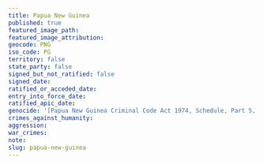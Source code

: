 ```yaml
---
title: Papua New Guinea
published: true
featured_image_path:
featured_image_attribution:
geocode: PNG
iso_code: PG
territory: false
state_party: false
signed_but_not_ratified: false
signed_date:
ratified_or_acceded_date:
entry_into_force_date:
ratified_apic_date:
genocide: '[Papua New Guinea Criminal Code Act 1974, Schedule, Part 5, Division 3, Article 313a](http://www.ilo.org/dyn/natlex/natlex4.detail?p_lang=en&p_isn=70707&p_country=PNG&p_classification=01.04)'
crimes_against_humanity:
aggression:
war_crimes:
note:
slug: papua-new-guinea
---
```



